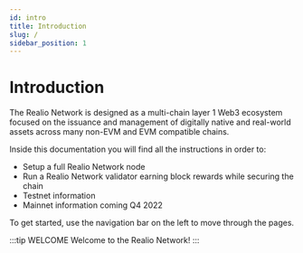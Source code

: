 ```yaml
---
id: intro
title: Introduction
slug: /
sidebar_position: 1
---
```

# Introduction

The Realio Network is designed as a multi-chain layer 1 Web3 ecosystem focused on the issuance and management of digitally native and real-world assets across many non-EVM and EVM compatible chains.

Inside this documentation you will find all the instructions in order to:

- Setup a full Realio Network node 
- Run a Realio Network validator earning block rewards while securing the chain
- Testnet information
- Mainnet information coming Q4 2022


To get started, use the navigation bar on the left to move through the pages.

:::tip WELCOME
Welcome to the Realio Network!
:::
